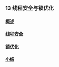 ### 13 线程安全与锁优化
>
#### [概述](https://github.com/lu666666/notebooks/blob/master/java/jvm/13/01.md)
>
#### [线程安全](https://github.com/lu666666/notebooks/blob/master/java/jvm/13/02.md)
>
#### [锁优化](https://github.com/lu666666/notebooks/blob/master/java/jvm/13/03.md)
>
#### [小结](https://github.com/lu666666/notebooks/blob/master/java/jvm/13/04.md)
